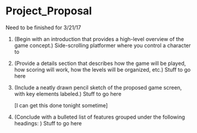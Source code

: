 # Project_Proposal
Need to be finished for 3/21/17


1.	(Begin with an introduction that provides a high-level overview of the game concept.) 
    Side-scrolling platformer where you control a character to 

2.	(Provide a details section that describes how the game will be played, how scoring will work, how the levels will be organized, etc.) 
    Stuff to go here

3.	(Include a neatly drawn pencil sketch of the proposed game screen, with key elements labeled.)
    Stuff to go here

    [I can get this done tonight sometime]

4.	(Conclude with a bulleted list of features grouped under the following headings: )
    Stuff to go here
